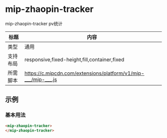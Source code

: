 # mip-zhaopin-tracker

mip-zhaopin-tracker pv统计

标题|内容
----|----
类型|通用
支持布局|responsive,fixed-height,fill,container,fixed
所需脚本|https://c.mipcdn.com/extensions/platform/v1/mip-___/mip-___.js

## 示例

### 基本用法
```html
<mip-zhaopin-tracker>
</mip-zhaopin-tracker>
```
